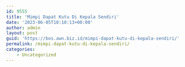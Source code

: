 ```yaml
---
id: 9555
title: 'Mimpi Dapat Kutu Di Kepala Sendiri'
date: '2023-06-05T10:10:13+00:00'
author: admin
layout: post
guid: 'https://bos.awn.biz.id/mimpi-dapat-kutu-di-kepala-sendiri/'
permalink: /mimpi-dapat-kutu-di-kepala-sendiri/
categories:
    - Uncategorized
---
```


